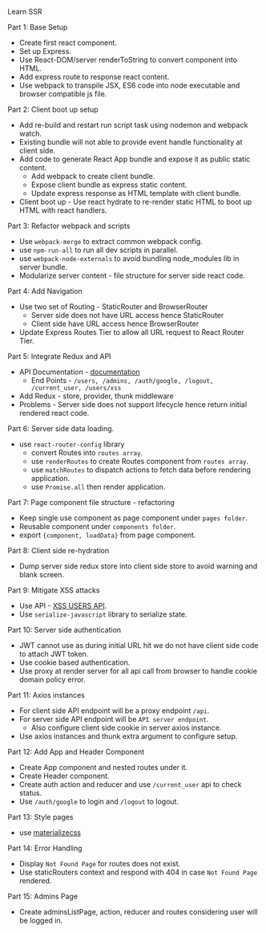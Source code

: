 Learn SSR

Part 1: Base Setup
- Create first react component.
- Set up Express.
- Use React-DOM/server renderToString to convert component into HTML.
- Add express route to response react content.
- Use webpack to transpile JSX, ES6 code into node executable and browser compatible js file.

Part 2: Client boot up setup
- Add re-build and restart run script task using nodemon and webpack watch.
- Existing bundle will not able to provide event handle functionality at client side.
- Add code to generate React App bundle and expose it as public static content.
    - Add webpack to create client bundle.
    - Expose client bundle as express static content.
    - Update express response as HTML template with client bundle.
- Client boot up - Use react hydrate to re-render static HTML to boot up HTML with react handlers.

Part 3: Refactor webpack and scripts
- Use `webpack-merge` to extract common webpack config.
- use `npm-run-all` to run all dev scripts in parallel.
- use `webpack-node-externals` to avoid bundling node_modules lib in server bundle. 
- Modularize server content - file structure for server side react code.

Part 4: Add Navigation
- Use two set of Routing - StaticRouter and BrowserRouter
    - Server side does not have URL access hence StaticRouter
    - Client side have URL access hence BrowserRouter
- Update Express Routes Tier to allow all URL request to React Router Tier.

Part 5: Integrate Redux and API
- API Documentation - [documentation](https://react-ssr-api.herokuapp.com/)
    - End Points - `/users, /admins, /auth/google, /logout, /current_user, /users/xss`
- Add Redux - store, provider, thunk middleware
- Problems - Server side does not support lifecycle hence return initial rendered react code. 

Part 6: Server side data loading.
- use `react-router-config` library 
    - convert Routes into `routes array`.
    - use `renderRoutes` to create Routes component from `routes array`.
    - use `matchRoutes` to dispatch actions to fetch data before rendering application.
    - use `Promise.all` then render application.

Part 7: Page component file structure - refactoring
- Keep single use component as page component under `pages folder`.
- Reusable component under `components folder`.
- export `{component, loadData}` from page component.

Part 8: Client side re-hydration
- Dump server side redux store into client side store to avoid warning and blank screen.

Part 9: Mitigate XSS attacks
- Use API - [XSS USERS API](https://react-ssr-api.herokuapp.com/users/xss).
- Use `serialize-javascript` library to serialize state.

Part 10: Server side authentication
- JWT cannot use as during initial URL hit we do not have client side code to attach JWT token.
- Use cookie based authentication.
- Use proxy at render server for all api call from browser to handle cookie domain policy error.

Part 11: Axios instances
- For client side API endpoint will be a proxy endpoint `/api`.
- For server side API endpoint will be `API server endpoint`.
    - Also configure client side cookie in server axios instance.
- Use axios instances and thunk extra argument to configure setup.

Part 12: Add App and Header Component 
- Create App component and nested routes under it.
- Create Header component.
- Create auth action and reducer and use `/current_user` api to check status.
- Use `/auth/google` to login and `/logout` to logout.

Part 13: Style pages
- use [materializecss](https://materializecss.com/getting-started.html)

Part 14: Error Handling
- Display `Not Found Page` for routes does not exist.
- Use staticRouters context and respond with 404 in case `Not Found Page` rendered.

Part 15: Admins Page
- Create adminsListPage, action, reducer and routes considering user will be logged in.


